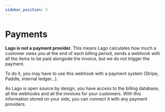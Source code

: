 ```yaml
---
sidebar_position: 3
---
```


# Payments
**Lago is not a payment provider.** This means Lago calculates how much a customer owes you at the end of each billing period, sends a webhook with all the items to be paid alongside the invoice, but we do not trigger the payment.

To do it, you may have to use this webhook with a payment system (Stripe, Paddle, internal ledger...).

As Lago is open source by design, you have access to the billing database, all the webhooks and all the invoices for your customers. With this information stored on your side, you can connect it with any payment providers.